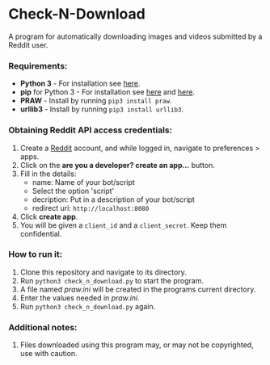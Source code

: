 # Check-N-Download

A program for automatically downloading images and videos submitted by a Reddit user.

### Requirements:
* **Python 3** - For installation see [here](https://www.python.org/downloads/).
* **pip** for Python 3 - For installation see [here](https://packaging.python.org/guides/installing-using-linux-tools/#installing-pip-setuptools-wheel-with-linux-package-managers) and [here](https://pip.pypa.io/en/stable/installing/).
* **PRAW** - Install by running `pip3 install praw`.
* **urllib3** - Install by running `pip3 install urllib3`.

### Obtaining Reddit API access credentials:
1. Create a [Reddit](https://www.reddit.com/) account, and while logged in, navigate to preferences > apps.
2. Click on the **are you a developer? create an app...** button.
3. Fill in the details:
    * name: Name of your bot/script
    * Select the option 'script'
    * decription: Put in a description of your bot/script
    * redirect uri: `http://localhost:8080`
4. Click **create app**.
5. You will be given a `client_id` and a `client_secret`. Keep them confidential.

### How to run it:
1. Clone this repository and navigate to its directory.
2. Run `python3 check_n_download.py` to start the program.
3. A file named *praw.ini* will be created in the programs current directory.
4. Enter the values needed in *praw.ini*.
5. Run `python3 check_n_download.py` again.

### Additional notes:
1. Files downloaded using this program may, or may not be copyrighted, use with caution.
